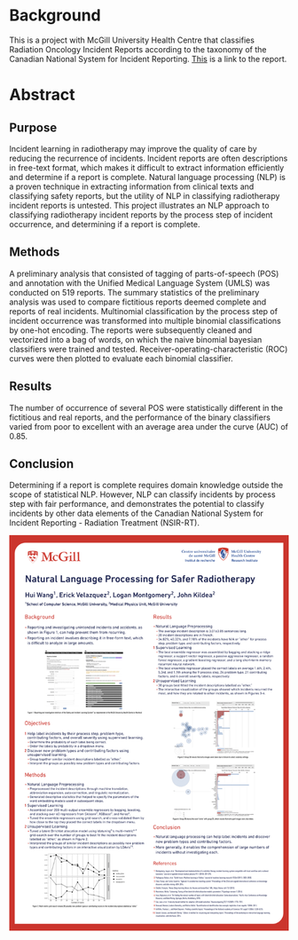# Background
This is a project with McGill University Health Centre that classifies Radiation Oncology Incident Reports according to the taxonomy of the Canadian National System for Incident Reporting. [This](https://www.authorea.com/users/222819/articles/277226-using-natural-language-processing-to-classify-incident-reports-in-radiation-oncology) is a link to the report.
# Abstract
## Purpose
Incident learning in radiotherapy may improve the quality of care by reducing the recurrence of incidents. Incident reports are often descriptions in free-text format, which makes it difficult to extract information efficiently and determine if a report is complete. Natural language processing (NLP) is a proven technique in extracting information from clinical texts and classifying safety reports, but the utility of NLP in classifying radiotherapy incident reports is untested. This project illustrates an NLP approach to classifying radiotherapy incident reports by the process step of incident occurrence, and determining if a report is complete.
## Methods
A preliminary analysis that consisted of tagging of parts-of-speech (POS)  and annotation with the Unified Medical Language System (UMLS) was conducted on 519 reports. The summary statistics of the preliminary analysis was used to compare fictitious reports deemed complete and reports of real incidents. Multinomial classification by the process step of incident occurrence was transformed into multiple binomial classifications by one-hot encoding. The reports were subsequently cleaned and vectorized into a bag of words, on which the naive binomial bayesian classifiers were trained and tested. Receiver-operating-characteristic (ROC) curves were then plotted to evaluate each binomial classifier.
## Results
The number of occurrence of several POS were statistically different in the fictitious and real reports, and the performance of the binary classifiers varied from poor to excellent with an average area under the curve (AUC) of 0.85.
## Conclusion
Determining if a report is complete requires domain knowledge outside the scope of statistical NLP. However, NLP can classify incidents by process step with fair performance, and demonstrates the potential to classify incidents by other data elements of the Canadian National System for Incident Reporting - Radiation Treatment (NSIR-RT).

<p align="center">
  <img src="Safer Radiotherapy.png"/>
</p>
